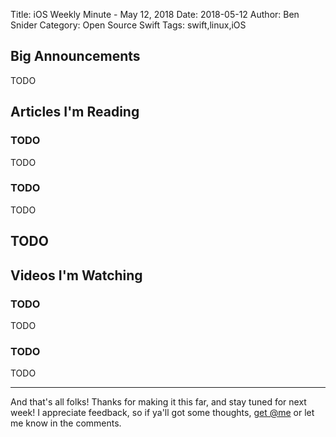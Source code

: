 Title: iOS Weekly Minute - May 12, 2018
Date: 2018-05-12
Author: Ben Snider
Category: Open Source Swift
Tags: swift,linux,iOS

## Big Announcements

TODO

## Articles I'm Reading

### TODO

TODO

### TODO

TODO

## TODO

## Videos I'm Watching

### TODO

TODO

### TODO

TODO

---

And that's all folks! Thanks for making it this far, and stay tuned for next week! I appreciate feedback, so if ya'll got some thoughts, [get @me](https://twitter.com/benatbensnider) or let me know in the comments.
